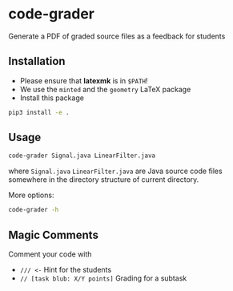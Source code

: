 # code-grader

Generate a PDF of graded source files as a feedback for students

## Installation

- Please ensure that **latexmk** is in `$PATH`!
- We use the `minted` and the `geometry` LaTeX package
- Install this package

```bash
pip3 install -e .
```

## Usage

```bash
code-grader Signal.java LinearFilter.java
```

where `Signal.java` `LinearFilter.java` are Java source code files somewhere in the directory structure of current
directory.

More options:

```bash
code-grader -h
```

## Magic Comments

Comment your code with 

 - `/// <-` Hint for the students
 - `// [task blub: X/Y points]` Grading for a subtask
